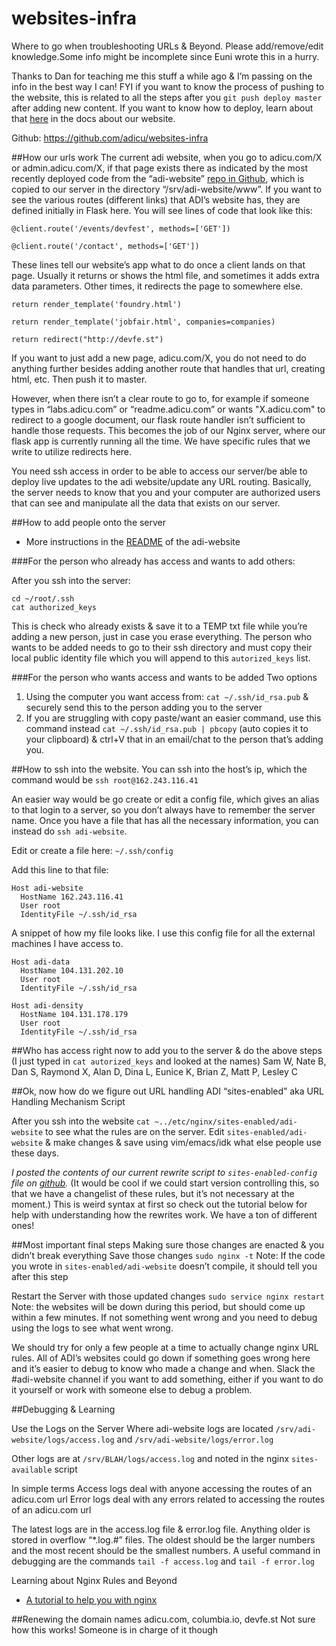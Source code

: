 # websites-infra
Where to go when troubleshooting URLs &amp; Beyond. Please add/remove/edit knowledge.Some info might be incomplete since Euni wrote this in a hurry.

Thanks to Dan for teaching me this stuff a while ago & I’m passing on the info in the best way I can! FYI if you want to know the process of pushing to the website, this is related to all the steps after you `git push deploy master` after adding new content. If you want to know how to deploy, learn about that [here](https://github.com/adicu/adi-website/blob/master/README.md#deployment) in the docs about our website.

Github: https://github.com/adicu/websites-infra


##How our urls work
The current adi website, when you go to adicu.com/X or admin.adicu.com/X, if that page exists there as indicated by the most recently deployed code from the “adi-website” [repo in Github](https://github.com/adicu/adi-website), which is copied to our server in the directory “/srv/adi-website/www”. If you want to see the various routes (different links) that ADI’s website has, they are defined initially in Flask here. You will see lines of code that look like this:

`@client.route('/events/devfest', methods=['GET'])`

`@client.route('/contact', methods=['GET'])`

These lines tell our website’s app what to do once a client lands on that page. Usually it returns or shows the html file, and sometimes it adds extra data parameters. Other times, it redirects the page to somewhere else.

`return render_template('foundry.html')`

`return render_template('jobfair.html', companies=companies)`

`return redirect("http://devfe.st")`

If you want to just add a new page, adicu.com/X, you do not need to do anything further besides adding another route that handles that url, creating html, etc. Then push it to master.

However, when there isn’t a clear route to go to, for example if someone types in “labs.adicu.com” or “readme.adicu.com” or wants "X.adicu.com" to redirect to a google document, our flask route handler isn’t sufficient to handle those requests. This becomes the job of our Nginx server, where our flask app is currently running all the time. We have specific rules that we write to utilize redirects here.

You need ssh access in order to be able to access our server/be able to deploy live updates to the adi website/update any URL routing. Basically, the server needs to know that you and your computer are authorized users that can see and manipulate all the data that exists on our server.

##How to add people onto the server

- More instructions in the [README](https://github.com/adicu/adi-website/blob/master/README.md#getting-ssh-access) of the adi-website

###For the person who already has access and wants to add others:

After you ssh into the server:
```
cd ~/root/.ssh
cat authorized_keys
``` 
This is check who already exists & save it to a TEMP txt file while you’re adding a new person, just in case you erase everything.
The person who wants to be added needs to go to their ssh directory and must copy their local public identity file which you will append to this `autorized_keys` list.

###For the person who wants access and wants to be added
Two options
1. Using the computer you want access from:
`cat ~/.ssh/id_rsa.pub`  & securely send this to the person adding you to the server
2. If you are struggling with copy paste/want an easier command, use this command instead
`cat ~/.ssh/id_rsa.pub | pbcopy` (auto copies it to your clipboard) & ctrl+V that in an email/chat to the person that’s adding you.

##How to ssh into the website. 
You can ssh into the host’s ip, which the command would be `ssh root@162.243.116.41`

An easier way would be go create or edit a config file, which gives an alias to that login to a server, so you don’t always have to remember the server name. Once you have a file that has all the necessary information, you can instead do `ssh adi-website`.

Edit or create a file here: `~/.ssh/config`

Add this line to that file:
```
Host adi-website
  HostName 162.243.116.41
  User root
  IdentityFile ~/.ssh/id_rsa
```

A snippet of how my file looks like. I use this config file for all the external machines I have access to.

```
Host adi-data
  HostName 104.131.202.10
  User root
  IdentityFile ~/.ssh/id_rsa

Host adi-density
  HostName 104.131.178.179
  User root
  IdentityFile ~/.ssh/id_rsa
```


##Who has access right now to add you to the server & do the above steps 
(I just typed in `cat autorized_keys` and looked at the names)
Sam W, Nate B, Dan S, Raymond X, Alan D, Dina L, Eunice K, Brian Z, Matt P, Lesley C

##Ok, now how do we figure out URL handling
ADI “sites-enabled” aka URL Handling Mechanism Script

After you ssh into the website
`cat ~../etc/nginx/sites-enabled/adi-website` to see what the rules are on the server. Edit `sites-enabled/adi-website` & make changes & save using vim/emacs/idk what else people use these days.

*I posted the contents of our current rewrite script to `sites-enabled-config` file on [github](https://github.com/adicu/websites-infra/blob/master/sites-available-config).* (It would be cool if we could start version controlling this, so that we have a changelist of these rules, but it’s not necessary at the moment.)
This is weird syntax at first so check out the tutorial below for help with understanding how the rewrites work. We have a ton of different ones! 

##Most important final steps
Making sure those changes are enacted & you didn’t break everything
Save those changes
`sudo nginx -t`
Note: If the code you wrote in `sites-enabled/adi-website` doesn’t compile, it should tell you after this step

Restart the Server with those updated changes
`sudo service nginx restart`
Note: the websites will be down during this period, but should come up within a few minutes. If not something went wrong and you need to debug using the logs to see what went wrong.


We should try for only a few people at a time to actually change nginx URL rules. All of ADI’s websites could go down if something goes wrong here and it’s easier to debug to know who made a change and when. Slack the #adi-website channel if you want to add something, either if you want to do it yourself or work with someone else to debug a problem.


##Debugging & Learning

Use the Logs on the Server
Where adi-website logs are located
`/srv/adi-website/logs/access.log` and `/srv/adi-website/logs/error.log`

Other logs are at `/srv/BLAH/logs/access.log` and noted in the nginx `sites-available` script

In simple terms
Access logs deal with anyone accessing the routes of an adicu.com url
Error logs deal with any errors related to accessing the routes of an adicu.com url

The latest logs are in the access.log file & error.log file. Anything older is stored in overflow “*.log.#” files. The oldest should be the larger numbers and the most recent should be the smallest numbers.
A useful command in debugging are the commands
`tail -f access.log` and `tail -f error.log`

Learning about Nginx Rules and Beyond
- [A tutorial to help you with nginx](https://www.nginx.com/blog/creating-nginx-rewrite-rules/)


##Renewing the domain names adicu.com, columbia.io, devfe.st
Not sure how this works! Someone is in charge of it though
